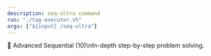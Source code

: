 ```yaml
---
description: seq-ultra command
run: "./tag-executor.sh"
args: ["${input} /seq-ultra"]
---
```


🔄 Advanced Sequential (10)\nIn-depth step-by-step problem solving.